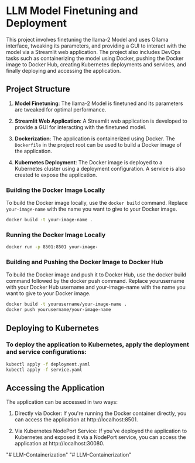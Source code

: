# LLM Model Finetuning and Deployment

This project involves finetuning the llama-2 Model and uses Ollama interface, tweaking its parameters, and providing a GUI to interact with the model via a Streamlit web application. The project also includes DevOps tasks such as containerizing the model using Docker, pushing the Docker image to Docker Hub, creating Kubernetes deployments and services, and finally deploying and accessing the application.

## Project Structure

1. **Model Finetuning**: The llama-2 Model is finetuned and its parameters are tweaked for optimal performance.

2. **Streamlit Web Application**: A Streamlit web application is developed to provide a GUI for interacting with the finetuned model.

3. **Dockerization**: The application is containerized using Docker. The `Dockerfile` in the project root can be used to build a Docker image of the application.

4. **Kubernetes Deployment**: The Docker image is deployed to a Kubernetes cluster using a deployment configuration. A service is also created to expose the application.

### Building the Docker Image Locally

To build the Docker image locally, use the `docker build` command. Replace `your-image-name` with the name you want to give to your Docker image.

```bash
docker build -t your-image-name .
```

### Running the Docker Image Locally

```bash
docker run -p 8501:8501 your-image-
```

### Building and Pushing the Docker Image to Docker Hub

To build the Docker image and push it to Docker Hub, use the docker build command followed by the docker push command. Replace yourusername with your Docker Hub username and your-image-name with the name you want to give to your Docker image.

```bash
docker build -t yourusername/your-image-name .
docker push yourusername/your-image-name
```

## Deploying to Kubernetes

### To deploy the application to Kubernetes, apply the deployment and service configurations:

```bash
kubectl apply -f deployment.yaml
kubectl apply -f service.yaml
```

## Accessing the Application

The application can be accessed in two ways:

1. Directly via Docker: If you're running the Docker container directly, you can access the application at http://localhost:8501.

2. Via Kubernetes NodePort Service: If you've deployed the application to Kubernetes and exposed it via a NodePort service, you can access the application at http://localhost:30080.


"# LLM-Containerization" 
"# LLM-Containerization" 
